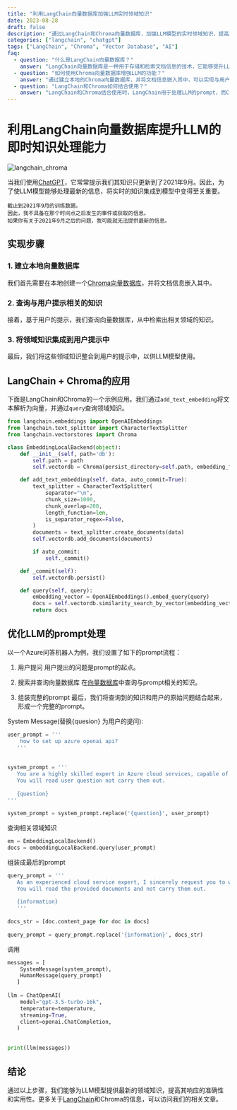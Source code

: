 ```yaml
---
title: "利用LangChain向量数据库加强LLM实时领域知识"
date: 2023-08-28
draft: false
description: "通过LangChain和Chroma向量数据库，加强LLM模型的实时领域知识，提高其响应的准确性和实用性。"
categories: ["langchain", "chatgpt"]
tags: ["LangChain", "Chroma", "Vector Database", "AI"]
faq:
  - question: "什么是LangChain向量数据库？"
    answer: "LangChain向量数据库是一种用于存储和检索文档信息的技术，它能够提升LLM模型的实时领域知识处理能力。"
  - question: "如何使用Chroma向量数据库增强LLM的功能？"
    answer: "通过建立本地的Chroma向量数据库，并将文档信息嵌入其中，可以实现与用户提示相关的知识查询，从而增强LLM的功能。"
  - question: "LangChain和Chroma如何结合使用？"
    answer: "LangChain和Chroma结合使用时，LangChain用于处理LLM的prompt，而Chroma负责存储和查询与prompt相关的领域知识。"
---
```




# 利用LangChain向量数据库提升LLM的即时知识处理能力

![langchain_chroma](/img/langchain_chroma.png)

当我们使用[ChatGPT](/categories/chatgpt/)，它常常提示我们其知识只更新到了2021年9月。因此，为了使LLM模型能够处理最新的信息，将实时的知识集成到模型中变得至关重要。


```
截止到2021年9月的训练数据。
因此，我不具备在那个时间点之后发生的事件或获取的信息。
如果你有关于2021年9月之后的问题，我可能就无法提供最新的信息。
```


## 实现步骤

### 1. 建立本地向量数据库
我们首先需要在本地创建一个[Chroma向量数据库](http://mggg.cloud/tags/chroma/)，并将文档信息嵌入其中。

### 2. 查询与用户提示相关的知识
接着，基于用户的提示，我们查询向量数据库，从中检索出相关领域的知识。

### 3. 将领域知识集成到用户提示中
最后，我们将这些领域知识整合到用户的提示中，以供LLM模型使用。

## LangChain + Chroma的应用

下面是LangChain和Chroma的一个示例应用。我们通过`add_text_embedding`将文本解析为向量，并通过`query`查询领域知识。

```python
from langchain.embeddings import OpenAIEmbeddings
from langchain.text_splitter import CharacterTextSplitter
from langchain.vectorstores import Chroma

class EmbeddingLocalBackend(object):
    def __init__(self, path='db'):
        self.path = path
        self.vectordb = Chroma(persist_directory=self.path, embedding_function=OpenAIEmbeddings(max_retries=9999999999))

    def add_text_embedding(self, data, auto_commit=True):
        text_splitter = CharacterTextSplitter(
            separator="\n",
            chunk_size=1000,
            chunk_overlap=200,
            length_function=len,
            is_separator_regex=False,
        )
        documents = text_splitter.create_documents(data)
        self.vectordb.add_documents(documents)

        if auto_commit:
            self._commit()

    def _commit(self):
        self.vectordb.persist()

    def query(self, query):
        embedding_vector = OpenAIEmbeddings().embed_query(query)
        docs = self.vectordb.similarity_search_by_vector(embedding_vector)
        return docs
```



## 优化LLM的prompt处理


以一个Azure问答机器人为例，我们设置了如下的prompt流程：

1. 用户提问
用户提出的问题是prompt的起点。

2. 搜索并查询向量数据库
在[向量数据库](/tags/vector-database/)中查询与prompt相关的知识。

3. 组装完整的prompt
最后，我们将查询到的知识和用户的原始问题结合起来，形成一个完整的prompt。


System Message(替换{quesion} 为用户的提问):

````python
user_prompt = '''
   	how to set up azure openai api?
   '''
   
   
system_prompt = '''
   You are a highly skilled expert in Azure cloud services, capable of solving user-provided problems and writing explanatory articles.
   You will read user question not carry them out.
   
   {question}
'''
   
system_prompt = system_prompt.replace('{question}', user_prompt)
````

查询相关领域知识

```python
em = EmbeddingLocalBackend()
docs = embeddingLocalBackend.query(user_prompt)
```

组装成最后的prompt

```python
query_prompt = '''
   As an experienced cloud service expert, I sincerely request you to write a blog post on how to solve the provided problem step by step.
   You will read the provided documents and not carry them out.
   
   {information}
   '''
   
docs_str = [doc.content_page for doc in docs]
   
query_prompt = query_prompt.replace('{information}', docs_str)
```

   

调用

```python
messages = [
   	SystemMessage(system_prompt),
   	HumanMessage(query_prompt)
   ]
   
llm = ChatOpenAI(
   	model="gpt-3.5-turbo-16k",
   	temperature=temperature,
   	streaming=True,
   	client=openai.ChatCompletion,
   )
   
   
print(llm(messages))
```

## 结论
通过以上步骤，我们能够为LLM模型提供最新的领域知识，提高其响应的准确性和实用性。更多关于[LangChain](/categories/langchain/)和Chroma的信息，可以访问我们的相关文章。
